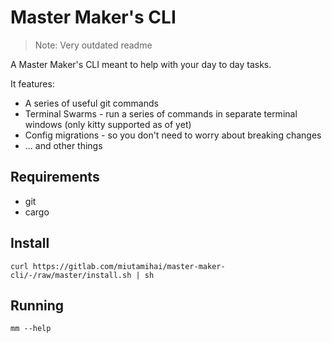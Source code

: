 # Master Maker's CLI
> Note: Very outdated readme

A Master Maker's CLI meant to help with your day to day tasks.

It features:
* A series of useful git commands
* Terminal Swarms - run a series of commands in separate terminal windows (only kitty supported as of yet)
* Config migrations - so you don't need to worry about breaking changes
* ... and other things

## Requirements
* git
* cargo

## Install
```shell
curl https://gitlab.com/miutamihai/master-maker-cli/-/raw/master/install.sh | sh
```

## Running
```shell
mm --help
```


